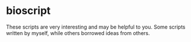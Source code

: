 # bioscript
These scripts are very interesting and may be helpful to you. Some  scripts written by myself, while others borrowed ideas from others.
